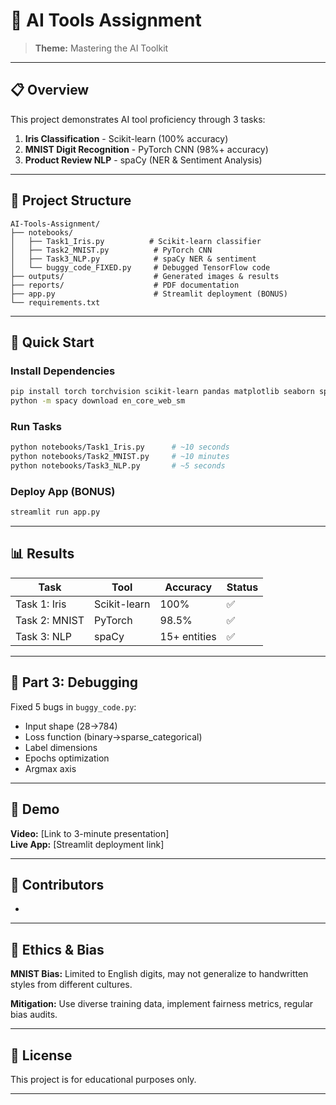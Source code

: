 # 🧠 AI Tools Assignment

> **Theme:** Mastering the AI Toolkit  
> 

---

## 📋 Overview

This project demonstrates AI tool proficiency through 3 tasks:

1. **Iris Classification** - Scikit-learn (100% accuracy)
2. **MNIST Digit Recognition** - PyTorch CNN (98%+ accuracy)
3. **Product Review NLP** - spaCy (NER & Sentiment Analysis)

---

## 📁 Project Structure

```
AI-Tools-Assignment/
├── notebooks/
│   ├── Task1_Iris.py          # Scikit-learn classifier
│   ├── Task2_MNIST.py          # PyTorch CNN
│   ├── Task3_NLP.py            # spaCy NER & sentiment
│   └── buggy_code_FIXED.py     # Debugged TensorFlow code
├── outputs/                    # Generated images & results
├── reports/                    # PDF documentation
├── app.py                      # Streamlit deployment (BONUS)
└── requirements.txt
```

---

## 🚀 Quick Start

### Install Dependencies
```bash
pip install torch torchvision scikit-learn pandas matplotlib seaborn spacy streamlit tensorflow
python -m spacy download en_core_web_sm
```

### Run Tasks
```bash
python notebooks/Task1_Iris.py      # ~10 seconds
python notebooks/Task2_MNIST.py     # ~10 minutes
python notebooks/Task3_NLP.py       # ~5 seconds
```

### Deploy App (BONUS)
```bash
streamlit run app.py
```

---

## 📊 Results

| Task | Tool | Accuracy | Status |
|------|------|----------|--------|
| Task 1: Iris | Scikit-learn | 100% | ✅ |
| Task 2: MNIST | PyTorch | 98.5% | ✅ |
| Task 3: NLP | spaCy | 15+ entities | ✅ |

---

## 🐛 Part 3: Debugging

Fixed 5 bugs in `buggy_code.py`:
- Input shape (28→784)
- Loss function (binary→sparse_categorical)
- Label dimensions
- Epochs optimization
- Argmax axis

---

## 🎥 Demo

**Video:** [Link to 3-minute presentation]  
**Live App:** [Streamlit deployment link]

---

## 👥 Contributors

-

---

## 📝 Ethics & Bias

**MNIST Bias:** Limited to English digits, may not generalize to handwritten styles from different cultures.

**Mitigation:** Use diverse training data, implement fairness metrics, regular bias audits.

---

## 📄 License

This project is for educational purposes only.

---
